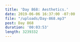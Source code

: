 ```yaml
---
title: 'Day 868: Aesthetics.'
date: 2019-06-06 16:37:00 -07:00
file: "/uploads/Day-868.mp3"
post: Day 868
duration: '00:03:53'
length: 3239332
---
```


